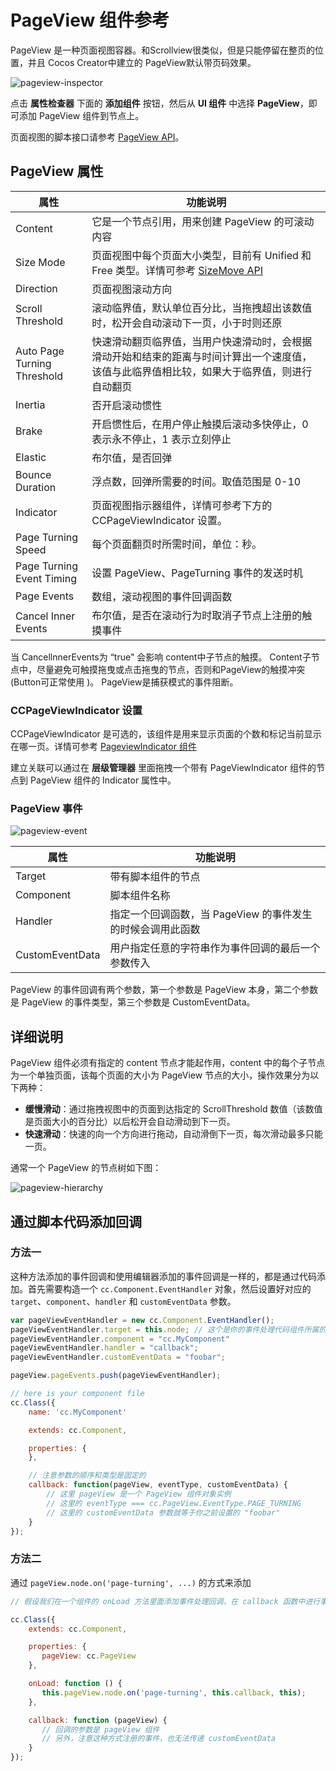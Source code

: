 # PageView 组件参考

PageView 是一种页面视图容器。和Scrollview很类似，但是只能停留在整页的位置，并且 Cocos Creator中建立的 PageView默认带页码效果。

![pageview-inspector](https://gitee.com/nlpleaf/PicGo/raw/master/6c8b508f7bbe069e54cabc8746507309)

点击 **属性检查器** 下面的 **添加组件** 按钮，然后从 **UI 组件** 中选择 **PageView**，即可添加 PageView 组件到节点上。

页面视图的脚本接口请参考 [PageView API](https://docs.cocos.com/creator/api/zh/classes/PageView.html)。



## PageView 属性

| 属性                        | 功能说明                                                     |
| --------------------------- | ------------------------------------------------------------ |
| Content                     | 它是一个节点引用，用来创建 PageView 的可滚动内容             |
| Size Mode                   | 页面视图中每个页面大小类型，目前有 Unified 和 Free 类型。详情可参考 [SizeMove API](https://docs.cocos.com/creator/api/zh/enums/PageView.SizeMode.html) |
| Direction                   | 页面视图滚动方向                                             |
| Scroll Threshold            | 滚动临界值，默认单位百分比，当拖拽超出该数值时，松开会自动滚动下一页，小于时则还原 |
| Auto Page Turning Threshold | 快速滑动翻页临界值，当用户快速滑动时，会根据滑动开始和结束的距离与时间计算出一个速度值，该值与此临界值相比较，如果大于临界值，则进行自动翻页 |
| Inertia                     | 否开启滚动惯性                                               |
| Brake                       | 开启惯性后，在用户停止触摸后滚动多快停止，0 表示永不停止，1 表示立刻停止 |
| Elastic                     | 布尔值，是否回弹                                             |
| Bounce Duration             | 浮点数，回弹所需要的时间。取值范围是 0-10                    |
| Indicator                   | 页面视图指示器组件，详情可参考下方的 CCPageViewIndicator 设置。 |
| Page Turning Speed          | 每个页面翻页时所需时间，单位：秒。                           |
| Page Turning Event Timing   | 设置 PageView、PageTurning 事件的发送时机                    |
| Page Events                 | 数组，滚动视图的事件回调函数                                 |
| Cancel Inner Events         | 布尔值，是否在滚动行为时取消子节点上注册的触摸事件           |

当 CancellnnerEvents为 “true" 会影响 content中子节点的触摸。 Content子节点中，尽量避免可触摸拖曳或点击拖曳的节点，否则和PageView的触摸冲突 (Button可正常使用 )。 PageView是捕获模式的事件阻断。



### CCPageViewIndicator 设置

CCPageViewIndicator 是可选的，该组件是用来显示页面的个数和标记当前显示在哪一页。详情可参考 [PageviewIndicator 组件](https://docs.cocos.com/creator/manual/zh/components/pageviewindicator.html)

建立关联可以通过在 **层级管理器** 里面拖拽一个带有 PageViewIndicator 组件的节点到 PageView 组件的 Indicator 属性中。



### PageView 事件

![pageview-event](https://gitee.com/nlpleaf/PicGo/raw/master/8d69ec179efea65e7dd68e757db9bd9e)

| 属性            | 功能说明                                                   |
| --------------- | ---------------------------------------------------------- |
| Target          | 带有脚本组件的节点                                         |
| Component       | 脚本组件名称                                               |
| Handler         | 指定一个回调函数，当 PageView 的事件发生的时候会调用此函数 |
| CustomEventData | 用户指定任意的字符串作为事件回调的最后一个参数传入         |

PageView 的事件回调有两个参数，第一个参数是 PageView 本身，第二个参数是 PageView 的事件类型，第三个参数是 CustomEventData。



## 详细说明

PageView 组件必须有指定的 content 节点才能起作用，content 中的每个子节点为一个单独页面，该每个页面的大小为 PageView 节点的大小，操作效果分为以下两种：

- **缓慢滑动**：通过拖拽视图中的页面到达指定的 ScrollThreshold 数值（该数值是页面大小的百分比）以后松开会自动滑动到下一页。
- **快速滑动**：快速的向一个方向进行拖动，自动滑倒下一页，每次滑动最多只能一页。

通常一个 PageView 的节点树如下图：

![pageview-hierarchy](https://gitee.com/nlpleaf/PicGo/raw/master/88a965289214fd6ed678c39b5635c776)

## 通过脚本代码添加回调

### 方法一

这种方法添加的事件回调和使用编辑器添加的事件回调是一样的，都是通过代码添加。首先需要构造一个 `cc.Component.EventHandler` 对象，然后设置好对应的 `target`、`component`、`handler` 和 `customEventData` 参数。

```js
var pageViewEventHandler = new cc.Component.EventHandler();
pageViewEventHandler.target = this.node; // 这个是你的事件处理代码组件所属的节点
pageViewEventHandler.component = "cc.MyComponent"
pageViewEventHandler.handler = "callback";
pageViewEventHandler.customEventData = "foobar";

pageView.pageEvents.push(pageViewEventHandler);

// here is your component file
cc.Class({
    name: 'cc.MyComponent'

    extends: cc.Component,

    properties: {
    },

    // 注意参数的顺序和类型是固定的
    callback: function(pageView, eventType, customEventData) {
        // 这里 pageView 是一个 PageView 组件对象实例
        // 这里的 eventType === cc.PageView.EventType.PAGE_TURNING
        // 这里的 customEventData 参数就等于你之前设置的 "foobar"
    }
});
```

### 方法二

通过 `pageView.node.on('page-turning', ...)` 的方式来添加

```js
// 假设我们在一个组件的 onLoad 方法里面添加事件处理回调，在 callback 函数中进行事件处理:

cc.Class({
    extends: cc.Component,

    properties: {
       pageView: cc.PageView
    },

    onLoad: function () {
       this.pageView.node.on('page-turning', this.callback, this);
    },

    callback: function (pageView) {
       // 回调的参数是 pageView 组件
       // 另外，注意这种方式注册的事件，也无法传递 customEventData
    }
});
```